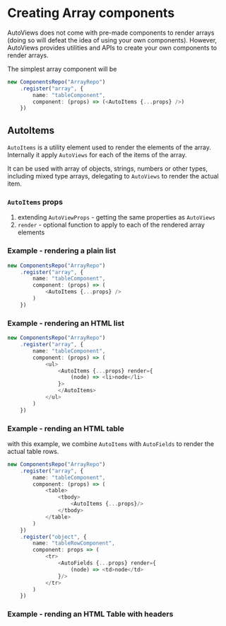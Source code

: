 # Creating Array components

AutoViews does not come with pre-made components to render arrays (doing so will defeat the idea of 
using your own components). However, AutoViews provides utilities and APIs to create your own components
to render arrays. 

The simplest array component will be
```typescript jsx
new ComponentsRepo("ArrayRepo")
    .register("array", {
        name: "tableComponent",
        component: (props) => (<AutoItems {...props} />)
    })
```

## AutoItems

`AutoItems` is a utility element used to render the elements of the array.
Internally it apply `AutoViews` for each of the items of the array.

It can be used with array of objects, strings, numbers or other types, including mixed type arrays, delegating 
to `AutoViews` to render the actual item.

### `AutoItems` props

1. extending `AutoViewProps` - getting the same properties as `AutoViews`
2. `render` - optional function to apply to each of the rendered array elements

### Example - rendering a plain list
```typescript jsx
new ComponentsRepo("ArrayRepo")
    .register("array", {
        name: "tableComponent",
        component: (props) => (
            <AutoItems {...props} />
        )
    })
```

### Example - rendering an HTML list
```typescript jsx
new ComponentsRepo("ArrayRepo")
    .register("array", {
        name: "tableComponent",
        component: (props) => (
            <ul>
                <AutoItems {...props} render={
                    (node) => <li>node</li>
                }>
                </AutoItems>
            </ul>
        )
    })
```

### Example - rending an HTML table
with this example, we combine `AutoItems` with `AutoFields` to render the actual table rows.

```typescript jsx
new ComponentsRepo("ArrayRepo")
    .register("array", {
        name: "tableComponent",
        component: (props) => (
            <table>
                <tbody>
                    <AutoItems {...props}/>
                </tbody>
            </table>
        )
    })
    .register("object", {
        name: "tableRowComponent",
        component: props => (
            <tr>
                <AutoFields {...props} render={
                    (node) => <td>node</td>
                }/>
            </tr>
        )
    })
```

### Example - rending an HTML Table with headers




